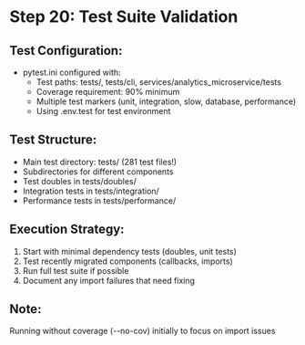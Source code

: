 # Step 20: Test Suite Validation

## Test Configuration:
- pytest.ini configured with:
  - Test paths: tests/, tests/cli, services/analytics_microservice/tests
  - Coverage requirement: 90% minimum
  - Multiple test markers (unit, integration, slow, database, performance)
  - Using .env.test for test environment

## Test Structure:
- Main test directory: tests/ (281 test files!)
- Subdirectories for different components
- Test doubles in tests/doubles/
- Integration tests in tests/integration/
- Performance tests in tests/performance/

## Execution Strategy:
1. Start with minimal dependency tests (doubles, unit tests)
2. Test recently migrated components (callbacks, imports)
3. Run full test suite if possible
4. Document any import failures that need fixing

## Note:
Running without coverage (--no-cov) initially to focus on import issues
